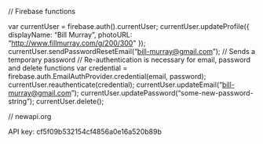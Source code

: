 // Firebase functions

var currentUser = firebase.auth().currentUser;
currentUser.updateProfile({
 displayName: “Bill Murray”,
 photoURL: “http://www.fillmurray.com/g/200/300"
});
currentUser.sendPasswordResetEmail(“bill-murray@gmail.com”); // Sends a temporary password
// Re-authentication is necessary for email, password and delete functions
var credential = firebase.auth.EmailAuthProvider.credential(email, password);
currentUser.reauthenticate(credential);
currentUser.updateEmail(“bill-murray@gmail.com”);
currentUser.updatePassword(“some-new-password-string”);
currentUser.delete();

// newapi.org

API key: cf5f09b532154cf4856a0e16a520b89b